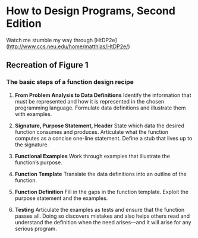 # How to Design Programs, Second Edition
Watch me stumble my way through [HtDP2e] (http://www.ccs.neu.edu/home/matthias/HtDP2e/)

## Recreation of Figure 1
### The basic steps of a function design recipe
1. **From Problem Analysis to Data Definitions**
Identify the information that must be represented and how it is represented in the chosen programming language. Formulate data definitions and illustrate them with examples.

2. **Signature, Purpose Statement, Header**
State which data the desired function consumes and produces. Articulate what the function computes as a concise one-line statement. Define a stub that lives up to the signature.

3. **Functional Examples**
Work through examples that illustrate the function’s purpose.

4. **Function Template**
Translate the data definitions into an outline of the function.

5. **Function Definition**
Fill in the gaps in the function template. Exploit the purpose statement and the examples.

6. **Testing**
Articulate the examples as tests and ensure that the function passes all. Doing so discovers mistakes and also helps others read and understand the definition when the need arises—and it will arise for any serious program.
